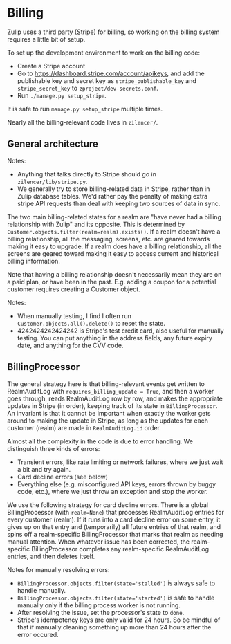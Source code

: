 # Billing

Zulip uses a third party (Stripe) for billing, so working on the billing
system requires a little bit of setup.

To set up the development environment to work on the billing code:
* Create a Stripe account
* Go to <https://dashboard.stripe.com/account/apikeys>, and add the
  publishable key and secret key as `stripe_publishable_key` and
  `stripe_secret_key` to `zproject/dev-secrets.conf`.
* Run `./manage.py setup_stripe`.

It is safe to run `manage.py setup_stripe` multiple times.

Nearly all the billing-relevant code lives in `zilencer/`.

## General architecture

Notes:
* Anything that talks directly to Stripe should go in
  `zilencer/lib/stripe.py`.
* We generally try to store billing-related data in Stripe, rather than in
  Zulip database tables. We'd rather pay the penalty of making extra stripe
  API requests than deal with keeping two sources of data in sync.

The two main billing-related states for a realm are "have never had a
billing relationship with Zulip" and its opposite. This is determined by
`Customer.objects.filter(realm=realm).exists()`.  If a realm doesn't have a
billing relationship, all the messaging, screens, etc. are geared towards
making it easy to upgrade. If a realm does have a billing relationship, all
the screens are geared toward making it easy to access current and
historical billing information.

Note that having a billing relationship doesn't necessarily mean they are on
a paid plan, or have been in the past. E.g. adding a coupon for a potential
customer requires creating a Customer object.

Notes:
* When manually testing, I find I often run `Customer.objects.all().delete()`
  to reset the state.
* 4242424242424242 is Stripe's test credit card, also useful for manually
  testing. You can put anything in the address fields, any future expiry
  date, and anything for the CVV code.

## BillingProcessor

The general strategy here is that billing-relevant events get written to
RealmAuditLog with `requires_billing_update = True`, and then a worker
goes through, reads RealmAuditLog row by row, and makes the appropriate
updates in Stripe (in order), keeping track of its state in
`BillingProcessor`. An invariant is that it cannot be important when
exactly the worker gets around to making the update in Stripe, as long
as the updates for each customer (realm) are made in `RealmAuditLog.id` order.

Almost all the complexity in the code is due to error handling. We
distinguish three kinds of errors:
* Transient errors, like rate limiting or network failures, where we just
  wait a bit and try again.
* Card decline errors (see below)
* Everything else (e.g. misconfigured API keys, errors thrown by buggy code,
  etc.), where we just throw an exception and stop the worker.

We use the following strategy for card decline errors. There is a global
BillingProcessor (with `realm=None`) that processes RealmAuditLog
entries for every customer (realm). If it runs into a card decline error on
some entry, it gives up on that entry and (temporarily) all future entries
of that realm, and spins off a realm-specific BillingProcessor that
marks that realm as needing manual attention. When whatever issue has been
corrected, the realm-specific BillingProcessor completes any
realm-specific RealmAuditLog entries, and then deletes itself.

Notes for manually resolving errors:
* `BillingProcessor.objects.filter(state='stalled')` is always safe to
  handle manually.
* `BillingProcessor.objects.filter(state='started')` is safe to handle
  manually only if the billing process worker is not running.
* After resolving the issue, set the processor's state to `done`.
* Stripe's idempotency keys are only valid for 24 hours. So be mindful of
  that if manually cleaning something up more than 24 hours after the error
  occured.
